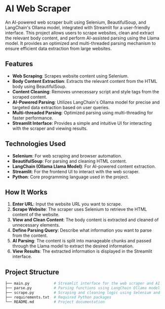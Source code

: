 # AI Web Scraper

An AI-powered web scraper built using Selenium, BeautifulSoup, and LangChain's Ollama model, integrated with Streamlit for a user-friendly interface. This project allows users to scrape websites, clean and extract the relevant body content, and perform AI-assisted parsing using the Llama model. It provides an optimized and multi-threaded parsing mechanism to ensure efficient data extraction from large websites.

## Features

- **Web Scraping**: Scrapes website content using Selenium.
- **Body Content Extraction**: Extracts the relevant content from the HTML body using BeautifulSoup.
- **Content Cleaning**: Removes unnecessary script and style tags from the scraped content.
- **AI-Powered Parsing**: Utilizes LangChain's Ollama model for precise and targeted data extraction based on user queries.
- **Multi-threaded Parsing**: Optimized parsing using multi-threading for faster performance.
- **Streamlit Interface**: Provides a simple and intuitive UI for interacting with the scraper and viewing results.

## Technologies Used

- **Selenium**: For web scraping and browser automation.
- **BeautifulSoup**: For parsing and cleaning HTML content.
- **LangChain (Ollama Llama Model)**: For AI-powered content extraction.
- **Streamlit**: For the frontend UI to interact with the web scraper.
- **Python**: Core programming language used in the project.

## How It Works

1. **Enter URL**: Input the website URL you want to scrape.
2. **Scrape Website**: The scraper uses Selenium to retrieve the HTML content of the website.
3. **View and Clean Content**: The body content is extracted and cleaned of unnecessary elements.
4. **Define Parsing Query**: Describe what information you want to parse from the content.
5. **AI Parsing**: The content is split into manageable chunks and passed through the Llama model to extract the desired information.
6. **View Results**: The extracted information is displayed in the Streamlit interface.

## Project Structure

```bash
├── main.py           # Streamlit interface for the web scraper and AI parser
├── parse.py          # Parsing functions using LangChain Ollama model with threading optimization
├── scrape.py         # Scraping and cleaning logic using Selenium and BeautifulSoup
├── requirements.txt  # Required Python packages
└── README.md         # Project documentation
